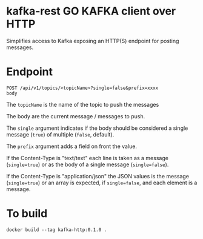 # kafka-rest GO KAFKA client over HTTP

Simplifies access to Kafka exposing an HTTP(S) endpoint for posting messages.

# Endpoint

    POST /api/v1/topics/<topicName>?single=false&prefix=xxxx
    body

The `topicName` is the name of the topic to push the messages

The body are the current message / messages to push.

The `single` argument indicates if the body should be considered a single message (`true`) of multiple
(`false`, default).

The `prefix` argument adds a field on front the value.

If the Content-Type is "text/text" each line is taken as a message (`single=true`) or as the body of a single
message (`single=false`).

If the Content-Type is "application/json" the JSON values is the message (`single=true`) 
or an array is expected, if `single=false`, and each element is a message.

# To build

    docker build --tag kafka-http:0.1.0 .